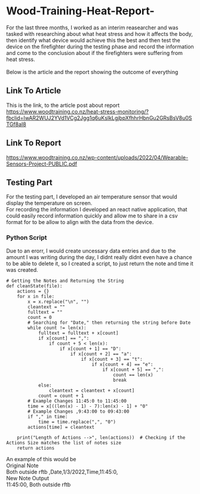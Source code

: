 # Wood-Training-Heat-Report-
For the last three months, I worked as an interim reasearcher and was tasked with researching about what heat stress and how it affects the body, then identify what device would achieve this the best and then test the device on the firefighter during the testing phase and record the information and come to the conclusion about if the firefighters were suffering from heat stress. </br> 
</br>
Below is the article and the report showing the outcome of everything </br>

## Link To Article
This is the link, to the article post about report <br/>
https://www.woodtraining.co.nz/heat-stress-monitoring/?fbclid=IwAR2WUJ2YVd1VCg2Jgg1q6uKsIkLgjbpXfhhrHbnGu2GRsBsV8u0STGf8aI8


## Link To Report
https://www.woodtraining.co.nz/wp-content/uploads/2022/04/Wearable-Sensors-Project-PUBLIC.pdf


## Testing Part
For the testing part, I developed an air temperature sensor that would display the temperature on screen.  </br>
For recording the information I developed an react native application, that could easily record information quickly and allow me to share in a csv format for to be allow to align with the data from the device. </br>


### Python Script
Due to an erorr, I would create uncessary data entries and due to the amount I was writing during the day, I didnt really didnt even have a chance to be able to delete it, so I created a script, to just return the note and time it was created. 

````
# Getting the Notes and Returning the String
def cleanState(file):
    actions = {}
    for x in file:
        x = x.replace("\n", "")
        cleantext = ""
        fulltext = ""
        count = 0
        # Searching for "Date," then returning the string before Date
        while count != len(x):
            fulltext = fulltext + x[count]
            if x[count] == ",":
                if count + 5 < len(x):
                    if x[count + 1] == "D":
                        if x[count + 2] == "a":
                            if x[count + 3] == "t":
                                if x[count + 4] == "e":
                                    if x[count + 5] == ",":
                                        count == len(x)
                                        break
            else:
                cleantext = cleantext + x[count]
            count = count + 1
        # Example Changes 11:45:0 to 11:45:00
        time = x[((len(x) - 1) - 7):len(x) - 1] + "0"
        # Example Changes ,9:43:00 to 09:43:00
        if "," in time:
            time = time.replace(",", "0")
        actions[time] = cleantext

    print("Length of Actions -->", len(actions))  # Checking if the Actions Size matches the list of notes size
    return actions
````
An example of this would be </br>
Original Note </br>
Both outside rftb ,Date,1/3/2022,Time,11:45:0, </br>
New Note Output </br>
11:45:00, Both outside rftb </br>
